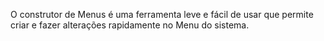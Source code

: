 O construtor de Menus é uma ferramenta leve e fácil de usar que permite criar e fazer alterações rapidamente no Menu do sistema.